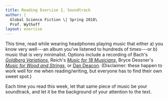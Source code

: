 ```yaml
---
title: Reading Exercise 2, Soundtrack
author: |
  Global Science Fiction \| Spring 2018\
  Prof. Wythoff
layout: exercise
---
```


This time, read while wearing headphones playing music that either a) you know very well---an album you've listened to hundreds of times---or b) music that is very minimalist. Options include a recording of Bach's [*Goldberg Variations,*](https://www.youtube.com/watch?v=Ah392lnFHxM) Reich's [*Music for 18 Musicians,*](https://www.youtube.com/watch?v=I9Pml8EX62M) Bryce Dessner's [*Music for Wood and Strings,*](https://www.youtube.com/watch?v=psqszrIxyiY&list=PLBuaVZPxXm3_XqEzUFcXjuNaFfrUn7Dwk) or [Dan Deacon](https://www.youtube.com/watch?v=SSdagiCNpvQ&list=PLZqsyBiYZFQ0ZRFUZk9qOPFOvl1b1CRRI). (Disclaimer: these happen to work well for me when reading/writing, but everyone has to find their own sweet spot.)

Each time you read this week, let that same piece of music be your soundtrack, and let it be the background of your attention to the text.
